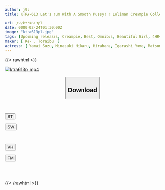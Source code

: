 ```yaml
---
author: j91
title: KTRA-613 Let's Cum With A Smooth Pussy! ! Loliman Creampie Collection 4 Hours

url: /v/ktra613pl
date: 0000-02-24T01:30:00Z
image: "ktra613pl.jpg"
tags: [Upcoming releases, Creampie, Best, Omnibus, Beautiful Girl, 4HR+, Shaved	]
maker: [ Ke- . Toraibu  ]
actress: [ Yamai Suzu, Minasuki Hikaru, Hirahana, Igarashi Yume, Matsumoto Ichika ]
---
```



{{< rawhtml >}}

<div class="video" data-videoid="pending_link_2.html">
    <a href="javascript:;">
        <img src="/v/ktra613pl/ktra613pl.jpg" width="WIDTH" height="HEIGHT" alt="ktra613pl.mp4" loading="lazy">
    </a>
</div>

<script type="text/javascript" src="https://j91.asia/asset/on-demand-pend.js"></script>

<br>
  <link rel="stylesheet" href="https://j91.asia/asset/bs5.css">
  
  <center>
  <button class="btn btn-primary" type="button" data-bs-toggle="collapse" data-bs-target=".multi-collapse" aria-expanded="false" aria-controls="multiCollapseExample1 multiCollapseExample2"><h2>Download</h2></button></center>
</p>
<div class="row">
  <div class="col">
    <div class="collapse multi-collapse" id="multiCollapseExample1">
      <div class="card card-body">
	      	      <br>
<div class="buttons">  
<p><a href="https://j91.asia/pending_link_2.html" target="_blank"><button class="btn-hover color-3"><i class="fa fa-download"></i> ST</button></a></p>
<p><a href="https://j91.asia/pending_link_2.html" target="_blank"><button class="btn-hover color-2"><i class="fa fa-download"></i> SW</button></a></p></div>
    </div>
  </div>
</div>
  <div class="col">
    <div class="collapse multi-collapse" id="multiCollapseExample2">
      <div class="card card-body">
	      <br>
<div class="buttons">
<p><a href="https://j91.asia/pending_link_2.html"><button class="btn-hover color-9"><i class="fa fa-download"></i> VH</button></a></p>
<p><a href="https://j91.asia/pending_link_2.html"><button class="btn-hover color-8"><i class="fa fa-download"></i> FM</button></a></p></div>
<br><br>
      </div>
    </div>
  </div>
</div>

{{< /rawhtml >}}